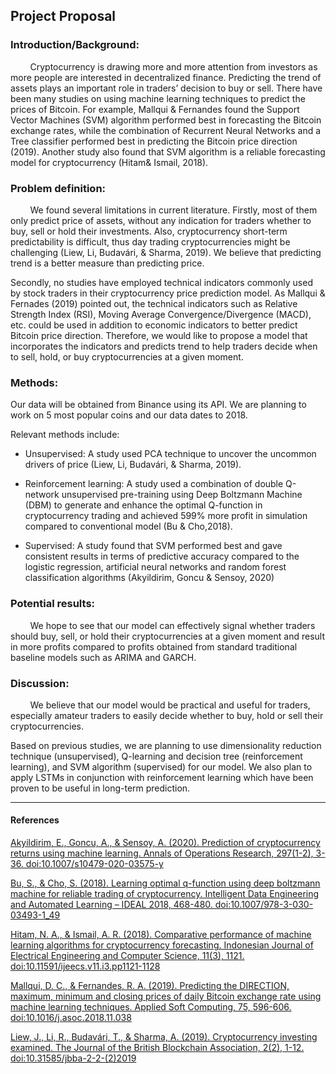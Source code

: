 ## Project Proposal

### Introduction/Background: 

&nbsp;&nbsp;&nbsp;&nbsp;&nbsp;&nbsp;&nbsp;&nbsp;Cryptocurrency is drawing more and more attention from investors as more people are interested in decentralized finance. Predicting the trend of assets plays an important role in traders’ decision to buy or sell. There have been many studies on using machine learning techniques to predict the prices of Bitcoin. For example, Mallqui & Fernandes found the Support Vector Machines (SVM) algorithm performed best in forecasting the Bitcoin exchange rates, while the combination of Recurrent Neural Networks and a Tree classifier performed best in predicting the Bitcoin price direction (2019). Another study also found that SVM algorithm is a reliable forecasting model for cryptocurrency (Hitam& Ismail, 2018). 

### Problem definition: 

&nbsp;&nbsp;&nbsp;&nbsp;&nbsp;&nbsp;&nbsp;&nbsp;We found several limitations in current literature. Firstly, most of them only predict price of assets, without any indication for traders whether to buy, sell or hold their investments. Also, cryptocurrency short-term predictability is difficult, thus day trading cryptocurrencies might be challenging (Liew, Li, Budavári, & Sharma, 2019). We believe that predicting trend is a better measure than predicting price.  

Secondly, no studies have employed technical indicators commonly used by stock traders in their cryptocurrency price prediction model. As Mallqui & Fernades (2019) pointed out, the technical indicators such as Relative Strength Index (RSI), Moving Average Convergence/Divergence (MACD), etc. could be used in addition to economic indicators to better predict Bitcoin price direction. Therefore, we would like to propose a model that incorporates the indicators and predicts trend to help traders decide when to sell, hold, or buy cryptocurrencies at a given moment. 

### Methods: 

Our data will be obtained from Binance using its API. We are planning to work on 5 most popular coins and our data dates to 2018.  

Relevant methods include: 

- Unsupervised: A study used PCA technique to uncover the uncommon drivers of price 	  (Liew, Li, Budavári, & Sharma, 2019). 

- Reinforcement learning: A study used a combination of double Q-network unsupervised 	pre-training using Deep Boltzmann Machine (DBM) to generate and enhance the 		       optimal Q-function in cryptocurrency trading and achieved 599% more profit in       simulation compared to conventional model (Bu & Cho,2018).  

- Supervised: A study found that SVM performed best and gave consistent results in terms 	of predictive accuracy compared to the logistic regression, artificial neural networks and 	random forest classification algorithms (Akyildirim, Goncu & Sensoy, 2020) 

### Potential results: 

&nbsp;&nbsp;&nbsp;&nbsp;&nbsp;&nbsp;&nbsp;&nbsp;We hope to see that our model can effectively signal whether traders should buy, sell, or hold their cryptocurrencies at a given moment and result in more profits compared to profits obtained from standard traditional baseline models such as ARIMA and GARCH. 

### Discussion: 

&nbsp;&nbsp;&nbsp;&nbsp;&nbsp;&nbsp;&nbsp;&nbsp;We believe that our model would be practical and useful for traders, especially amateur traders to easily decide whether to buy, hold or sell their cryptocurrencies.  

Based on previous studies, we are planning to use dimensionality reduction technique (unsupervised), Q-learning and decision tree (reinforcement learning), and SVM algorithm (supervised) for our model. We also plan to apply LSTMs in conjunction with reinforcement learning which have been proven to be useful in long-term prediction. 

______

#### References 

[Akyildirim, E., Goncu, A., & Sensoy, A. (2020). Prediction of cryptocurrency returns using machine learning. Annals of Operations Research, 297(1-2), 3-36. doi:10.1007/s10479-020-03575-y](https://www.researchgate.net/publication/340500312_Prediction_of_cryptocurrency_returns_using_machine_learning)

[Bu, S., & Cho, S. (2018). Learning optimal q-function using deep boltzmann machine for reliable trading of cryptocurrency. Intelligent Data Engineering and Automated Learning – IDEAL 2018, 468-480. doi:10.1007/978-3-030-03493-1_49](https://ouci.dntb.gov.ua/en/works/7P22RGxl/)

[Hitam, N. A., & Ismail, A. R. (2018). Comparative performance of machine learning algorithms for cryptocurrency forecasting. Indonesian Journal of Electrical Engineering and Computer Science, 11(3), 1121. doi:10.11591/ijeecs.v11.i3.pp1121-1128](https://www.researchgate.net/publication/326837070_Comparative_Performance_of_Machine_Learning_Algorithms_for_Cryptocurrency_Forecasting)

[Mallqui, D. C., & Fernandes, R. A. (2019). Predicting the DIRECTION, maximum, minimum and closing prices of daily Bitcoin exchange rate using machine learning techniques. Applied Soft Computing, 75, 596-606. doi:10.1016/j.asoc.2018.11.038](https://www.sciencedirect.com/science/article/pii/S1568494618306707)

[Liew, J., Li, R., Budavári, T., & Sharma, A. (2019). Cryptocurrency investing examined. The Journal of the British Blockchain Association, 2(2), 1-12. doi:10.31585/jbba-2-2-(2)2019](https://www.researchgate.net/publication/337011389_Cryptocurrency_Investing_Examined)

 